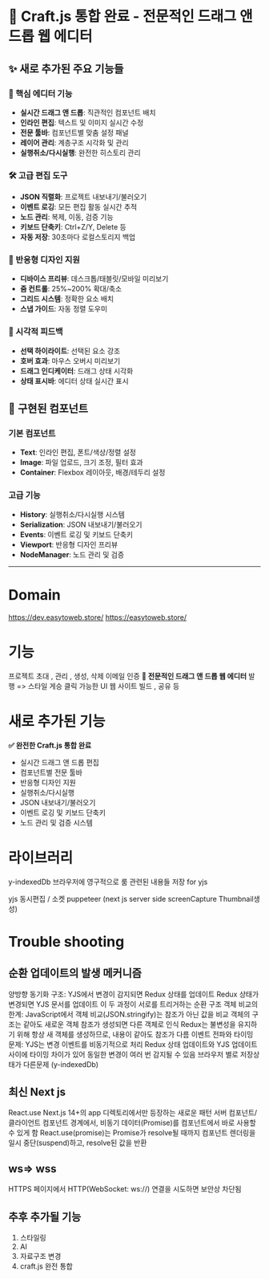 # 🎨 Craft.js 통합 완료 - 전문적인 드래그 앤 드롭 웹 에디터

## ✨ 새로 추가된 주요 기능들

### 🎯 핵심 에디터 기능

- **실시간 드래그 앤 드롭**: 직관적인 컴포넌트 배치
- **인라인 편집**: 텍스트 및 이미지 실시간 수정
- **전문 툴바**: 컴포넌트별 맞춤 설정 패널
- **레이어 관리**: 계층구조 시각화 및 관리
- **실행취소/다시실행**: 완전한 히스토리 관리

### 🛠️ 고급 편집 도구

- **JSON 직렬화**: 프로젝트 내보내기/불러오기
- **이벤트 로깅**: 모든 편집 활동 실시간 추적
- **노드 관리**: 복제, 이동, 검증 기능
- **키보드 단축키**: Ctrl+Z/Y, Delete 등
- **자동 저장**: 30초마다 로컬스토리지 백업

### 📱 반응형 디자인 지원

- **디바이스 프리뷰**: 데스크톱/태블릿/모바일 미리보기
- **줌 컨트롤**: 25%~200% 확대/축소
- **그리드 시스템**: 정확한 요소 배치
- **스냅 가이드**: 자동 정렬 도우미

### 🎨 시각적 피드백

- **선택 하이라이트**: 선택된 요소 강조
- **호버 효과**: 마우스 오버시 미리보기
- **드래그 인디케이터**: 드래그 상태 시각화
- **상태 표시바**: 에디터 상태 실시간 표시

## 📂 구현된 컴포넌트

### 기본 컴포넌트

- **Text**: 인라인 편집, 폰트/색상/정렬 설정
- **Image**: 파일 업로드, 크기 조정, 필터 효과
- **Container**: Flexbox 레이아웃, 배경/테두리 설정

### 고급 기능

- **History**: 실행취소/다시실행 시스템
- **Serialization**: JSON 내보내기/불러오기
- **Events**: 이벤트 로깅 및 키보드 단축키
- **Viewport**: 반응형 디자인 프리뷰
- **NodeManager**: 노드 관리 및 검증

---

# Domain

https://dev.easytoweb.store/
https://easytoweb.store/

# 기능

프로젝트 초대 , 관리 , 생성, 삭제
이메일 인증
**🎯 전문적인 드래그 앤 드롭 웹 에디터**
발행 => 스타일 게승
클릭 가능한 UI
웹 사이트 빌드 , 공유 등

# 새로 추가된 기능

**✅ 완전한 Craft.js 통합 완료**

- 실시간 드래그 앤 드롭 편집
- 컴포넌트별 전문 툴바
- 반응형 디자인 지원
- 실행취소/다시실행
- JSON 내보내기/불러오기
- 이벤트 로깅 및 키보드 단축키
- 노드 관리 및 검증 시스템

# 라이브러리

y-indexedDb
브라우저에 영구적으로 룸 관련된 내용들 저장
for yjs

yjs 동시편집 / 소켓
puppeteer (next js server side screenCapture Thumbnail생성)

# Trouble shooting

## 순환 업데이트의 발생 메커니즘

양방향 동기화 구조:
YJS에서 변경이 감지되면 Redux 상태를 업데이트
Redux 상태가 변경되면 YJS 문서를 업데이트
이 두 과정이 서로를 트리거하는 순환 구조
객체 비교의 한계:
JavaScript에서 객체 비교(JSON.stringify)는 참조가 아닌 값을 비교
객체의 구조는 같아도 새로운 객체 참조가 생성되면 다른 객체로 인식
Redux는 불변성을 유지하기 위해 항상 새 객체를 생성하므로, 내용이 같아도 참조가 다름
이벤트 전파와 타이밍 문제:
YJS는 변경 이벤트를 비동기적으로 처리
Redux 상태 업데이트와 YJS 업데이트 사이에 타이밍 차이가 있어 동일한 변경이 여러 번 감지될 수 있음
브라우저 별로 저장상태가 다른문제 (y-indexedDb)

## 최신 Next js

React.use
Next.js 14+의 app 디렉토리에서만 등장하는 새로운 패턴
서버 컴포넌트/클라이언트 컴포넌트 경계에서,
비동기 데이터(Promise)를 컴포넌트에서 바로 사용할 수 있게 함
React.use(promise)는 Promise가 resolve될 때까지 컴포넌트 렌더링을 일시 중단(suspend)하고,
resolve된 값을 반환

## ws=> wss

HTTPS 페이지에서 HTTP(WebSocket: ws://) 연결을 시도하면 보안상 차단됨

## 추후 추가될 기능

1.  스타일링
2.  AI
3.  자료구조 변경
4. craft.js 완전 통합
